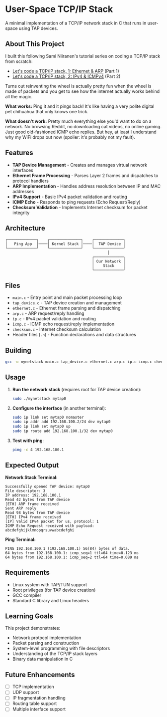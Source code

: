# User-Space TCP/IP Stack

A minimal implementation of a TCP/IP network stack in C that runs in user-space using TAP devices.

## About This Project

I built this following Sami Niiranen's tutorial series on coding a TCP/IP stack from scratch:
- [Let's code a TCP/IP stack, 1: Ethernet & ARP](https://www.saminiir.com/lets-code-tcp-ip-stack-1-ethernet-arp/) (Part 1)
- [Let's code a TCP/IP stack, 2: IPv4 & ICMPv4](https://www.saminiir.com/lets-code-tcp-ip-stack-2-ipv4-icmpv4/) (Part 2)

Turns out reinventing the wheel is actually pretty fun when the wheel is made of packets and you get to see how the internet actually works behind all the magic.

**What works:** Ping it and it pings back! It's like having a very polite digital pet chihuahua that only knows one trick.

**What doesn't work:** Pretty much everything else you'd want to do on a network. No browsing Reddit, no downloading cat videos, no online gaming. Just good old-fashioned ICMP echo replies. But hey, at least I understand why my WiFi drops out now (spoiler: it's probably not my fault).

## Features

- **TAP Device Management** - Creates and manages virtual network interfaces
- **Ethernet Frame Processing** - Parses Layer 2 frames and dispatches to protocol handlers
- **ARP Implementation** - Handles address resolution between IP and MAC addresses
- **IPv4 Support** - Basic IPv4 packet validation and routing
- **ICMP Echo** - Responds to ping requests (Echo Request/Reply)
- **Checksum Validation** - Implements Internet checksum for packet integrity

## Architecture

```
┌─────────────┐    ┌──────────────┐    ┌─────────────┐
│   Ping App  │────│ Kernel Stack │────│  TAP Device │
└─────────────┘    └──────────────┘    └─────────────┘
                                              │
                                       ┌─────────────┐
                                       │ Our Network │
                                       │    Stack    │
                                       └─────────────┘
```

## Files

- `main.c` - Entry point and main packet processing loop
- `tap_device.c` - TAP device creation and management
- `ethernet.c` - Ethernet frame parsing and dispatching
- `arp.c` - ARP request/reply handling
- `ip.c` - IPv4 packet validation and routing
- `icmp.c` - ICMP echo request/reply implementation
- `checksum.c` - Internet checksum calculation
- Header files (`.h`) - Function declarations and data structures

## Building

```bash
gcc -o mynetstack main.c tap_device.c ethernet.c arp.c ip.c icmp.c checksum.c -Wall
```

## Usage

1. **Run the network stack** (requires root for TAP device creation):
   ```bash
   sudo ./mynetstack mytap0
   ```

2. **Configure the interface** (in another terminal):
   ```bash
   sudo ip link set mytap0 nomaster
   sudo ip addr add 192.168.100.2/24 dev mytap0  
   sudo ip link set mytap0 up
   sudo ip route add 192.168.100.1/32 dev mytap0
   ```

3. **Test with ping**:
   ```bash
   ping -c 4 192.168.100.1
   ```

## Expected Output

**Network Stack Terminal:**
```
Successfully opened TAP device: mytap0
File descriptor: 3
IP address: 192.168.100.1
Read 42 bytes from TAP device
[ETH] ARP frame received
Sent ARP reply
Read 98 bytes from TAP device
[ETH] IPv4 frame received
[IP] Valid IPv4 packet for us, protocol: 1
ICMP Echo Request received with payload: abcdefghijklmnopqrsuvwabcdefghi
```

**Ping Terminal:**
```
PING 192.168.100.1 (192.168.100.1) 56(84) bytes of data.
64 bytes from 192.168.100.1: icmp_seq=1 ttl=64 time=0.123 ms
64 bytes from 192.168.100.1: icmp_seq=2 ttl=64 time=0.089 ms
```

## Requirements

- Linux system with TAP/TUN support
- Root privileges (for TAP device creation)  
- GCC compiler
- Standard C library and Linux headers

## Learning Goals

This project demonstrates:
- Network protocol implementation
- Packet parsing and construction
- System-level programming with file descriptors
- Understanding of the TCP/IP stack layers
- Binary data manipulation in C

## Future Enhancements

- [ ] TCP implementation
- [ ] UDP support  
- [ ] IP fragmentation handling
- [ ] Routing table support
- [ ] Multiple interface support

